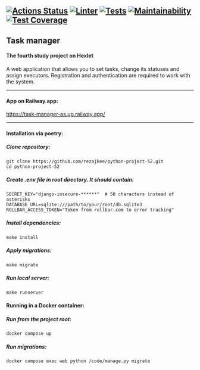 [![Actions Status](https://github.com/rezajkee/python-project-52/workflows/hexlet-check/badge.svg)](https://github.com/rezajkee/python-project-52/actions)
[![Linter](https://github.com/rezajkee/python-project-52/actions/workflows/linter.yml/badge.svg?branch=main)](https://github.com/rezajkee/python-project-52/actions/workflows/linter.yml)
[![Tests](https://github.com/rezajkee/python-project-52/actions/workflows/test.yml/badge.svg?branch=main)](https://github.com/rezajkee/python-project-52/actions/workflows/test.yml)
[![Maintainability](https://api.codeclimate.com/v1/badges/0e671059313f10ee4207/maintainability)](https://codeclimate.com/github/rezajkee/python-project-52/maintainability)
[![Test Coverage](https://api.codeclimate.com/v1/badges/0e671059313f10ee4207/test_coverage)](https://codeclimate.com/github/rezajkee/python-project-52/test_coverage)
-----------
## Task manager

#### The fourth study project on Hexlet

A web application that allows you to set tasks, change its statuses and 
assign executors. Registration and authentication are required to work with 
the system.

-----------
#### App on Railway.app:

https://task-manager-as.up.railway.app/

-----------
#### Installation via poetry:

##### Clone repository:
```
git clone https://github.com/rezajkee/python-project-52.git
cd python-project-52
```

##### Create .env file in root directory. It should contain:
```
SECRET_KEY="django-insecure-******"  # 50 characters instead of asterisks
DATABASE_URL=sqlite:///path/to/your/root/db.sqlite3
ROLLBAR_ACCESS_TOKEN="Token from rollbar.com to error tracking"
```

##### Install dependencies:
```
make install
```

##### Apply migrations:
```
make migrate
```

##### Run local server:
```
make runserver
```

#### Running in a Docker container:

##### Run from the project root:
```
docker compose up
```

##### Run migrations:
```
docker compose exec web python /code/manage.py migrate
```